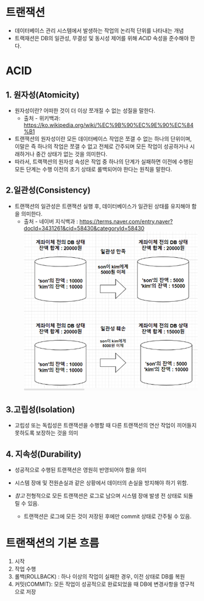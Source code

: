 # 트랜잭션
* 데이터베이스 관리 시스템에서 발생하는 작업의 논리적 단위를 나타내는 개념
* 트랙재션은 DB의 일관성, 무결성 및 동시성 제어를 위해 *ACID* 속성을 준수해야 한다.


# ACID
## 1. 원자성(Atomicity)
* 원자성이란? 어떠한 것이 더 이상 쪼개질 수 없는 성질을 말한다. 
  * 출처 - 위키백과: https://ko.wikipedia.org/wiki/%EC%9B%90%EC%9E%90%EC%84%B1
*  트랜잭션의 원자성이란 모든 데이터베이스 작업은 쪼갤 수 없는 하나의 단위이며, 이말은 즉 하나의 작업은 쪼갤 수 없고 전체로 간주되며 
모든 작업이 성공하거나 시래하거나 중간 상태가 없는 것을 의미한다.
* 따라서, 트랙잭션의 원자성 속성은 작업 중 하나의 단계가 실패하면 이전에 수행된 모든 단계는 수행 이전의 초기 상태로 롤백되어야 한다는 원칙을 말한다.



## 2.일관성(Consistency)
* 트랜잭션의 일관성은 트랜잭션 실행 후, 데이터베이스가 일관된 상태를 유지해야 함을 의미한다.  
  * 출처 - 네이버 지식백과 : https://terms.naver.com/entry.naver?docId=3431261&cid=58430&categoryId=58430
![트랜잭션일관성.png](../../img/트랜잭션일관성.png)



## 3.고립성(Isolation) 
* 고립성 또는 독립성은 트랜잭션을 수행할 때 다른 트랜잭션의 연산 작업이 끼어들지 못하도록 보장하는 것을 의미



## 4. 지속성(Durability)
* 성공적으로 수행된 트랜잭션은 영원히 반영되어야 함을 의미
* 시스템 장애 및 전원손실과 같은 상황에서 데이터의 손실을 방지해야 하기 위함.

* *참고* 전형적으로 모든 트랜잭션은 로그로 남으며 시스템 장애 발생 전 상태로 되돌릴 수 있음. 
  * 트랜잭션은 로그에 모든 것이 저장된 후에만 commit 상태로 간주될 수 있음.


# 트랜잭션의 기본 흐름
1. 시작
2. 작업 수행
3. 롤백(ROLLBACK) : 하나 이상의 작업이 실패한 경우, 이전 상태로 DB를 복원
4. 커밋(COMMIT): 모든 작업이 성공적으로 완료되었을 때 DB에 변경사항을 영구적으로 저장

